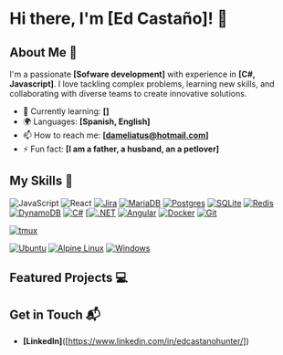 # Hi there, I'm [Ed Castaño]! 👋

## About Me 🚀

I'm a passionate **[Sofware development]** with experience in **[C#, Javascript]**. I love tackling complex problems, learning new skills, and collaborating with diverse teams to create innovative solutions.

- 🌱 Currently learning: **[]**
- 🌍 Languages: **[Spanish, English]**
- 📫 How to reach me: **[dameliatus@hotmail.com]**
- ⚡ Fun fact: **[I am a father, a husband, an a petlover]**

## My Skills 🧠

![JavaScript](https://img.shields.io/badge/-JavaScript-F7DF1E?style=flat-square&logo=javascript&logoColor=black)
![React](https://img.shields.io/badge/-React-61DAFB?style=flat-square&logo=react&logoColor=black)
[![Jira](https://img.shields.io/badge/Jira-0052CC?logo=jira&logoColor=fff)](#)
[![MariaDB](https://img.shields.io/badge/MariaDB-003545?logo=mariadb&logoColor=white)](#)
[![Postgres](https://img.shields.io/badge/Postgres-%23316192.svg?logo=postgresql&logoColor=white)](#)
[![SQLite](https://img.shields.io/badge/SQLite-%2307405e.svg?logo=sqlite&logoColor=white)](#)
[![Redis](https://img.shields.io/badge/Redis-%23DD0031.svg?logo=redis&logoColor=white)](#)
[![DynamoDB](https://img.shields.io/badge/DynamoDB-4053D6?logo=amazondynamodb&logoColor=fff)](#)
[![C#](https://custom-icon-badges.demolab.com/badge/C%23-%23239120.svg?logo=cshrp&logoColor=white)](#)
[[![.NET](https://img.shields.io/badge/.NET-512BD4?logo=dotnet&logoColor=fff)](#)
[![Angular](https://img.shields.io/badge/Angular-%23DD0031.svg?logo=angular&logoColor=white)](#)
[![Docker](https://img.shields.io/badge/Docker-2496ED?logo=docker&logoColor=fff)](#)
[![Git](https://img.shields.io/badge/Git-F05032?logo=git&logoColor=fff)](#)

[![tmux](https://img.shields.io/badge/tmux-1BB91F?logo=tmux&logoColor=fff)](#)

[![Ubuntu](https://img.shields.io/badge/Ubuntu-E95420?logo=ubuntu&logoColor=white)](#)
[![Alpine Linux](https://img.shields.io/badge/Alpine%20Linux-0D597F?logo=alpinelinux&logoColor=fff)](#)
[![Windows](https://custom-icon-badges.demolab.com/badge/Windows-0078D6?logo=windows11&logoColor=white)](#)

## Featured Projects 💻


## Get in Touch 📬

- **[LinkedIn]**([https://www.linkedin.com/in/edcastanohunter/])


